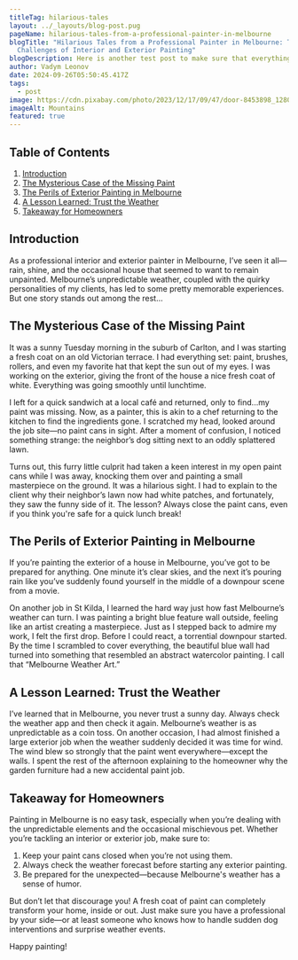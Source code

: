```yaml
---
titleTag: hilarious-tales
layout: ../_layouts/blog-post.pug
pageName: hilarious-tales-from-a-professional-painter-in-melbourne​
blogTitle: "Hilarious Tales from a Professional Painter in Melbourne: The
  Challenges of Interior and Exterior Painting"
blogDescription: Here is another test post to make sure that everything is sound and smooth
author: Vadym Leonov
date: 2024-09-26T05:50:45.417Z
tags:
  - post
image: https://cdn.pixabay.com/photo/2023/12/17/09/47/door-8453898_1280.jpg
imageAlt: Mountains
featured: true
---
```

## **Table of Contents**

1. [Introduction](#introduction)
2. [The Mysterious Case of the Missing Paint](#the-mysterious-case-of-the-missing-paint)
3. [The Perils of Exterior Painting in Melbourne](#the-perils-of-exterior-painting-in-melbourne)
4. [A Lesson Learned: Trust the Weather](#a-lesson-learned-trust-the-weather)
5. [Takeaway for Homeowners](#takeaway-for-homeowners)

## Introduction

As a professional interior and exterior painter in Melbourne, I’ve seen it all—rain, shine, and the occasional house that seemed to want to remain unpainted. Melbourne’s unpredictable weather, coupled with the quirky personalities of my clients, has led to some pretty memorable experiences. But one story stands out among the rest...

## The Mysterious Case of the Missing Paint

It was a sunny Tuesday morning in the suburb of Carlton, and I was starting a fresh coat on an old Victorian terrace. I had everything set: paint, brushes, rollers, and even my favorite hat that kept the sun out of my eyes. I was working on the exterior, giving the front of the house a nice fresh coat of white. Everything was going smoothly until lunchtime.

I left for a quick sandwich at a local café and returned, only to find...my paint was missing. Now, as a painter, this is akin to a chef returning to the kitchen to find the ingredients gone. I scratched my head, looked around the job site—no paint cans in sight. After a moment of confusion, I noticed something strange: the neighbor’s dog sitting next to an oddly splattered lawn.

Turns out, this furry little culprit had taken a keen interest in my open paint cans while I was away, knocking them over and painting a small masterpiece on the ground. It was a hilarious sight. I had to explain to the client why their neighbor’s lawn now had white patches, and fortunately, they saw the funny side of it. The lesson? Always close the paint cans, even if you think you're safe for a quick lunch break!

## The Perils of Exterior Painting in Melbourne

If you’re painting the exterior of a house in Melbourne, you’ve got to be prepared for anything. One minute it’s clear skies, and the next it’s pouring rain like you’ve suddenly found yourself in the middle of a downpour scene from a movie.

On another job in St Kilda, I learned the hard way just how fast Melbourne’s weather can turn. I was painting a bright blue feature wall outside, feeling like an artist creating a masterpiece. Just as I stepped back to admire my work, I felt the first drop. Before I could react, a torrential downpour started. By the time I scrambled to cover everything, the beautiful blue wall had turned into something that resembled an abstract watercolor painting. I call that “Melbourne Weather Art.”

## A Lesson Learned: Trust the Weather

I’ve learned that in Melbourne, you never trust a sunny day. Always check the weather app and then check it again. Melbourne’s weather is as unpredictable as a coin toss. On another occasion, I had almost finished a large exterior job when the weather suddenly decided it was time for wind. The wind blew so strongly that the paint went everywhere—except the walls. I spent the rest of the afternoon explaining to the homeowner why the garden furniture had a new accidental paint job.

## Takeaway for Homeowners

Painting in Melbourne is no easy task, especially when you’re dealing with the unpredictable elements and the occasional mischievous pet. Whether you’re tackling an interior or exterior job, make sure to:

1. Keep your paint cans closed when you’re not using them.
2. Always check the weather forecast before starting any exterior painting.
3. Be prepared for the unexpected—because Melbourne's weather has a sense of humor.

But don’t let that discourage you! A fresh coat of paint can completely transform your home, inside or out. Just make sure you have a professional by your side—or at least someone who knows how to handle sudden dog interventions and surprise weather events.

Happy painting!